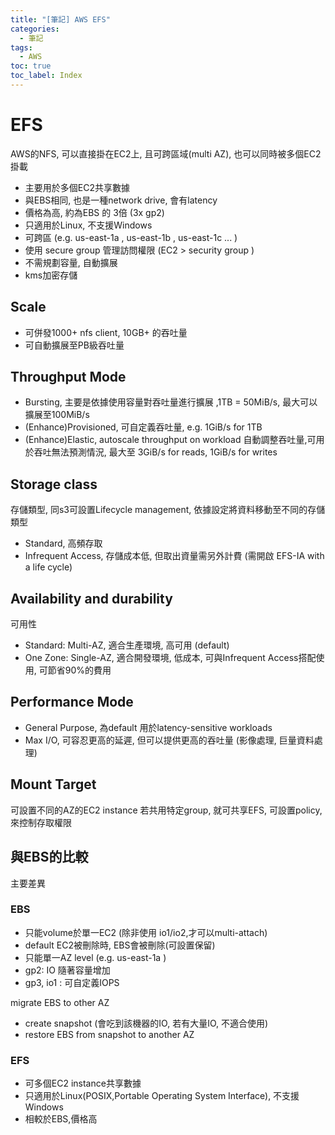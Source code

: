 ```yaml
---
title: "[筆記] AWS EFS"
categories:
  - 筆記
tags:
  - AWS
toc: true
toc_label: Index
---
```


# EFS

AWS的NFS, 可以直接掛在EC2上, 且可跨區域(multi AZ), 也可以同時被多個EC2掛載  


- 主要用於多個EC2共享數據  
- 與EBS相同, 也是一種network drive, 會有latency  
- 價格為高, 約為EBS 的 3倍 (3x gp2)  
- 只適用於Linux, 不支援Windows  
- 可跨區 (e.g. us-east-1a , us-east-1b , us-east-1c ... )
- 使用 secure group 管理訪問權限  (EC2 > security group )
- 不需規劃容量, 自動擴展  
- kms加密存儲

## Scale

- 可併發1000+ nfs client, 10GB+ 的吞吐量  
- 可自動擴展至PB級吞吐量

## Throughput Mode

- Bursting, 主要是依據使用容量對吞吐量進行擴展 ,1TB = 50MiB/s, 最大可以擴展至100MiB/s  
- (Enhance)Provisioned, 可自定義吞吐量, e.g. 1GiB/s for 1TB
- (Enhance)Elastic, autoscale throughput on workload 自動調整吞吐量,可用於吞吐無法預測情況, 最大至 3GiB/s for reads, 1GiB/s for writes


## Storage class

存儲類型, 同s3可設置Lifecycle management, 依據設定將資料移動至不同的存儲類型  

- Standard, 高頻存取
- Infrequent Access, 存儲成本低, 但取出資量需另外計費 (需開啟 EFS-IA with a life cycle)

## Availability and durability

可用性

- Standard: Multi-AZ, 適合生產環境, 高可用 (default) 
- One Zone: Single-AZ, 適合開發環境, 低成本, 可與Infrequent Access搭配使用, 可節省90%的費用  


## Performance Mode

- General Purpose, 為default 用於latency-sensitive workloads
- Max I/O, 可容忍更高的延遲, 但可以提供更高的吞吐量 (影像處理, 巨量資料處理)  



## Mount Target


可設置不同的AZ的EC2 instance 若共用特定group, 就可共享EFS, 可設置policy, 來控制存取權限  


## 與EBS的比較

主要差異  

### EBS

- 只能volume於單一EC2 (除非使用 io1/io2,才可以multi-attach)
- default EC2被刪除時, EBS會被刪除(可設置保留)
- 只能單一AZ level (e.g. us-east-1a )
- gp2: IO 隨著容量增加  
- gp3, io1 : 可自定義IOPS

migrate EBS to other AZ

- create snapshot (會吃到該機器的IO, 若有大量IO, 不適合使用)
- restore EBS from snapshot to another AZ

### EFS

- 可多個EC2 instance共享數據  
- 只適用於Linux(POSIX,Portable Operating System Interface), 不支援Windows
- 相較於EBS,價格高 
